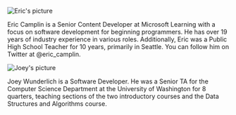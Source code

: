 ![Eric's picture](/static/courses/csintro1/about/eric.png)

Eric Camplin is a Senior Content Developer at Microsoft Learning with a focus on software development for beginning programmers. He has over 19 years of industry experience in various roles. Additionally, Eric was a Public High School Teacher for 10 years, primarily in Seattle. You can follow him on Twitter at @eric_camplin.

![Joey's picture](/static/courses/csintro1/about/joey.png)

Joey Wunderlich is a Software Developer. He was a Senior TA for the Computer Science Department at the University of Washington for 8 quarters, teaching sections of the two introductory courses and the Data Structures and Algorithms course.